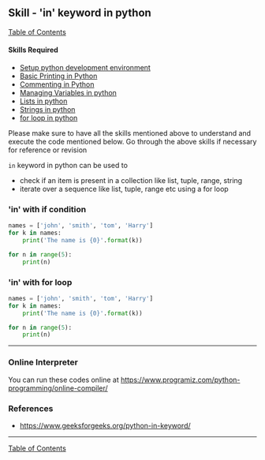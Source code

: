 ## Skill - 'in' keyword in python
[Table of Contents](https://nagasudhir.blogspot.com/2020/04/taming-python-table-of-contents.html)

#### Skills Required
* [Setup python development environment](https://nagasudhir.blogspot.com/2020/04/setup-python-development-environment_14.html)
* [Basic Printing in Python](https://nagasudhir.blogspot.com/2020/04/basic-printing-in-python.html)
* [Commenting in Python](https://nagasudhir.blogspot.com/2020/04/comments-in-python.html)
* [Managing Variables in python](https://nagasudhir.blogspot.com/2020/04/managing-variables-in-python.html)
* [Lists in python](https://nagasudhir.blogspot.com/2020/04/lists-in-python.html)
* [Strings in python](https://nagasudhir.blogspot.com/2020/04/strings-in-python.html)
* [for loop in python](https://nagasudhir.blogspot.com/2020/05/for-loop-in-python.html)

Please make sure to have all the skills mentioned above to understand and execute the code mentioned below. Go through the above skills if necessary for reference or revision

`in` keyword in python can be used to 
* check if an item is present in a collection like list, tuple, range, string
* iterate over a sequence like list, tuple, range etc using a for loop

### 'in' with if condition
```python
names = ['john', 'smith', 'tom', 'Harry']
for k in names:
	print('The name is {0}'.format(k))

for n in range(5):
	print(n)
```

### 'in' with for loop
```python
names = ['john', 'smith', 'tom', 'Harry']
for k in names:
	print('The name is {0}'.format(k))

for n in range(5):
	print(n)
```


<hr/>

### Online Interpreter
You can run these codes online at https://www.programiz.com/python-programming/online-compiler/

### References
* https://www.geeksforgeeks.org/python-in-keyword/

<hr/>

[Table of Contents](https://nagasudhir.blogspot.com/2020/04/taming-python-table-of-contents.html)


<!--stackedit_data:
eyJoaXN0b3J5IjpbLTE0MDMwMDQ1MDgsMTExMTU4MDk4MSwxNT
cyMjczNzk2XX0=
-->